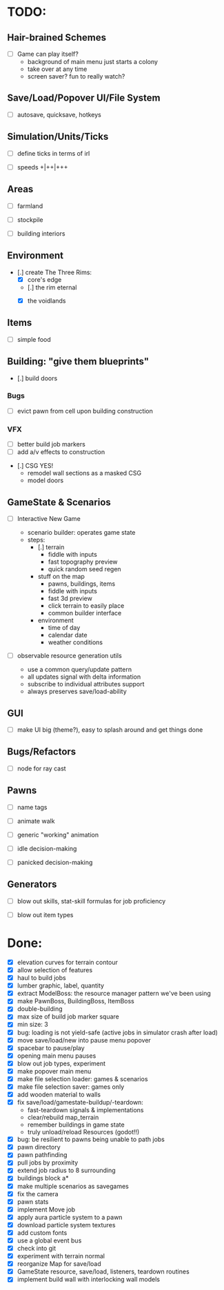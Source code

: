 # TODO:

## Hair-brained Schemes
- [ ] Game can play itself?
  - background of main menu just starts a colony
  - take over at any time
  - screen saver? fun to really watch?


## Save/Load/Popover UI/File System
- [ ] autosave, quicksave, hotkeys


## Simulation/Units/Ticks
- [ ] define ticks in terms of irl
- [ ] speeds +|++|+++


## Areas
- [ ] farmland
- [ ] stockpile
- [ ] building interiors


## Environment
- [.] create The Three Rims:
  - [x] core's edge
  - [.] the rim eternal
  - [x] the voidlands


## Items
- [ ] simple food


## Building: "give them blueprints"
- [.] build doors
### Bugs
  - [ ] evict pawn from cell upon building construction
### VFX
  - [ ] better build job markers
  - [ ] add a/v effects to construction
  - [.] CSG YES!
    - remodel wall sections as a masked CSG
    - model doors


## GameState & Scenarios
- [ ] Interactive New Game
  - scenario builder: operates game state
  - steps:
    - [.] terrain
      - fiddle with inputs
      - fast topography preview
      - quick random seed regen
    - stuff on the map
      - pawns, buildings, items
      - fiddle with inputs
      - fast 3d preview
      - click terrain to easily place
      - common builder interface
    - environment
      - time of day
      - calendar date
      - weather conditions

- [ ] observable resource generation utils
  - use a common query/update pattern
  - all updates signal with delta information
  - subscribe to individual attributes support
  - always preserves save/load-ability


## GUI
- [ ] make UI big (theme?), easy to splash around and get things done


## Bugs/Refactors
- [ ] node for ray cast


## Pawns
- [ ] name tags
- [ ] animate walk
- [ ] generic "working" animation
- [ ] idle decision-making
- [ ] panicked decision-making


## Generators
- [ ] blow out skills, stat-skill formulas for job proficiency
- [ ] blow out item types


# Done:
- [x] elevation curves for terrain contour
- [x] allow selection of features
- [x] haul to build jobs
- [x] lumber graphic, label, quantity
- [x] extract ModelBoss: the resource manager pattern we've been using
- [x] make PawnBoss, BuildingBoss, ItemBoss
- [x] double-building
- [x] max size of build job marker square
- [x] min size: 3
- [x] bug: loading is not yield-safe (active jobs in simulator crash after load)
- [x] move save/load/new into pause menu popover
- [x] spacebar to pause/play
- [x] opening main menu pauses
- [x] blow out job types, experiment
- [x] make popover main menu
- [x] make file selection loader: games & scenarios
- [x] make file selection saver: games only
- [x] add wooden material to walls
- [x] fix save/load/gamestate-buildup/-teardown:
  - fast-teardown signals & implementations
  - clear/rebuild map_terrain
  - remember buildings in game state
  - truly unload/reload Resources (godot!!)
- [x] bug: be resilient to pawns being unable to path jobs
- [x] pawn directory
- [x] pawn pathfinding
- [x] pull jobs by proximity
- [x] extend job radius to 8 surrounding
- [x] buildings block a*
- [x] make multiple scenarios as savegames
- [x] fix the camera
- [x] pawn stats
- [x] implement Move job
- [x] apply aura particle system to a pawn
- [x] download particle system textures
- [x] add custom fonts
- [x] use a global event bus
- [x] check into git
- [x] experiment with terrain normal
- [x] reorganize Map for save/load
- [x] GameState resource, save/load, listeners, teardown routines
- [x] implement build wall with interlocking wall models
